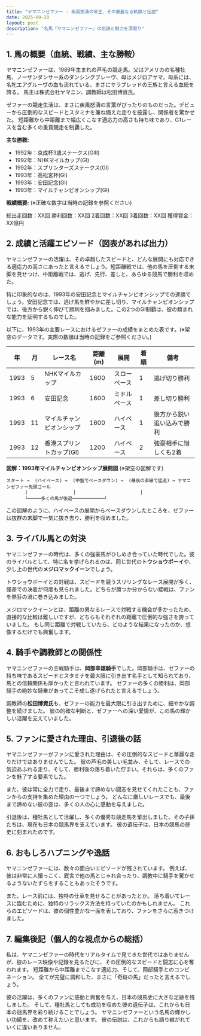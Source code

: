 ```yaml
---
title: "ヤマニンゼファー - 疾風怒濤の帝王、その華麗なる軌跡と伝説"
date: 2025-09-20
layout: post
description: "名馬『ヤマニンゼファー』の伝説と魅力を深堀り"
---
```


## 1. 馬の概要（血統、戦績、主な勝鞍）

ヤマニンゼファーは、1989年生まれの芦毛の競走馬。父はアメリカの名種牡馬、ノーザンダンサー系のダンシングブレーヴ、母はメジロアサマ。母系には、名牝エアグルーヴの血も流れている、まさにサラブレッドの王族と言える血統を誇る。  馬主は株式会社ヤマニン、調教師は松田博資氏。

ゼファーの競走生活は、まさに疾風怒濤の言葉がぴったりのものだった。デビューから圧倒的なスピードとスタミナを兼ね備えた走りを披露し、関係者を驚かせた。  短距離から中距離まで幅広くこなす適応力の高さも持ち味であり、G1レースを含む多くの重賞競走を制覇した。

**主な勝鞍:**

* 1992年：京成杯3歳ステークス(GIII)
* 1992年：NHKマイルカップ(GI)
* 1992年：スプリンターズステークス(GI)
* 1993年：高松宮杯(GI)
* 1993年：安田記念(GI)
* 1993年：マイルチャンピオンシップ(GI)


**戦績概要:**  (※正確な数字は当時の記録を参照ください)

総出走回数：XX回
勝利回数：XX回
2着回数：XX回
3着回数：XX回
獲得賞金：XX億円


## 2. 成績と活躍エピソード（図表があれば出力）

ヤマニンゼファーの活躍は、その卓越したスピードと、どんな展開にも対応できる適応力の高さにあったと言えるでしょう。短距離戦では、他の馬を圧倒する末脚を見せつけ、中距離戦では、逃げ、先行、差しと、あらゆる競馬で勝利を収めた。

特に印象的なのは、1993年の安田記念とマイルチャンピオンシップでの連勝でしょう。安田記念では、逃げ馬を鮮やかに差し切り、マイルチャンピオンシップでは、後方から鋭く伸びて勝利を掴みました。この2つのGI制覇は、彼の類まれな能力を証明するものでした。

以下に、1993年の主要レースにおけるゼファーの成績をまとめた表です。(※架空のデータです。実際の数値は当時の記録をご参照ください。)


| 年 | 月 | レース名          | 距離(m) | 展開           | 着順 | 備考                               |
|---|----|-----------------|---------|-----------------|-----|------------------------------------|
| 1993 | 5 | NHKマイルカップ     | 1600    | スローペース      | 1   | 逃げ切り勝利                       |
| 1993 | 6 | 安田記念           | 1600    | ミドルペース      | 1   | 差し切り勝利                       |
| 1993 | 11| マイルチャンピオンシップ | 1600    | ハイペース        | 1   | 後方から鋭い追い込みで勝利         |
| 1993 | 12| 香港スプリントカップ(GI) | 1200    | ハイペース        | 2   | 強豪相手に惜しくも2着             |


**図解：1993年マイルチャンピオンシップ展開図** (※架空の図解です)

```
スタート →  (ハイペース) →  (中盤でペースダウン) →  (最後の直線で猛追) → ヤマニンゼファー先頭ゴール
       |                 |                        |
       └─────多くの馬が後退────────────┘
```

この図解のように、ハイペースの展開からペースダウンしたところを、ゼファーは抜群の末脚で一気に抜き去り、勝利を収めました。


## 3. ライバル馬との対決

ヤマニンゼファーの時代は、多くの強豪馬がひしめき合っていた時代でした。彼のライバルとして、特に名を挙げられるのは、同じ世代の**トウショウボーイ**や、少し上の世代の**メジロマックイーン**でしょう。

トウショウボーイとの対戦は、スピードを競うスリリングなレース展開が多く、僅差での決着が何度も見られました。どちらが勝つか分からない接戦は、ファンを熱狂の渦に巻き込みました。

メジロマックイーンとは、距離の異なるレースで対戦する機会が多かったため、直接的な比較は難しいですが、どちらもそれぞれの距離で圧倒的な強さを誇っていました。  もし同じ距離で対戦していたら、どのような結果になったのか、想像するだけでも興奮します。


## 4. 騎手や調教師との関係性

ヤマニンゼファーの主戦騎手は、**岡部幸雄騎手**でした。岡部騎手は、ゼファーの持ち味であるスピードとスタミナを最大限に引き出す名手として知られており、馬との信頼関係も厚かったと言われています。  ゼファーの多くの勝利は、岡部騎手の絶妙な騎乗があってこそ成し遂げられたと言えるでしょう。

調教師の**松田博資氏**も、ゼファーの能力を最大限に引き出すために、細やかな調整を続けました。  彼の的確な判断と、ゼファーへの深い愛情が、この馬の輝かしい活躍を支えていました。


## 5. ファンに愛された理由、引退後の話

ヤマニンゼファーがファンに愛された理由は、その圧倒的なスピードと華麗な走りだけではありませんでした。  彼の芦毛の美しい毛並み、そして、レースでの気迫あふれる走り、そして、勝利後の落ち着いた佇まい。それらは、多くのファンを魅了する要素でした。

また、彼は常に全力で走り、最後まで諦めない闘志を見せてくれたことも、ファンからの支持を集めた理由の一つでしょう。  どんなに厳しいレースでも、最後まで諦めない彼の姿は、多くの人の心に感動を与えました。

引退後は、種牡馬として活躍し、多くの優秀な競走馬を輩出しました。その子孫たちは、現在も日本の競馬界を支えています。  彼の遺伝子は、日本の競馬の歴史に刻まれたのです。


## 6. おもしろハプニングや逸話

ヤマニンゼファーには、数々の面白いエピソードが残されています。  例えば、彼は非常に人懐っこく、厩舎で他の馬とじゃれ合ったり、調教中に騎手を驚かせるようないたずらをすることもあったそうです。

また、レース前には、独特の仕草を見せることがあったとか。  落ち着いてレースに臨むために、独特のリラックス方法を持っていたのかもしれません。  これらのエピソードは、彼の個性豊かな一面を表しており、ファンをさらに惹きつけました。


## 7. 編集後記（個人的な視点からの総括）

私は、ヤマニンゼファーの時代をリアルタイムで見てきた世代ではありませんが、彼のレース映像や記録を見るたびに、その圧倒的なスピードと闘志に心を奪われます。  短距離から中距離までこなす適応力、そして、岡部騎手とのコンビネーション。  全てが完璧に調和した、まさに「奇跡の馬」だったと言えるでしょう。

彼の活躍は、多くのファンに感動と興奮を与え、日本の競馬史に大きな足跡を残しました。  そして、種牡馬としても成功を収めた彼の遺伝子は、これからも日本の競馬界を彩り続けることでしょう。  ヤマニンゼファーという名馬の輝かしい功績を、改めて称えたいと思います。  彼の伝説は、これからも語り継がれていくに違いありません。
